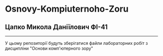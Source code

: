# Osnovy-Kompiuternoho-Zoru
## Цапко Микола Даніїлович ФІ-41
---
У цьому репозиторії будуть зберігатися файли лабораторних робіт з дисципліни "Основи комп'ютерного зору"